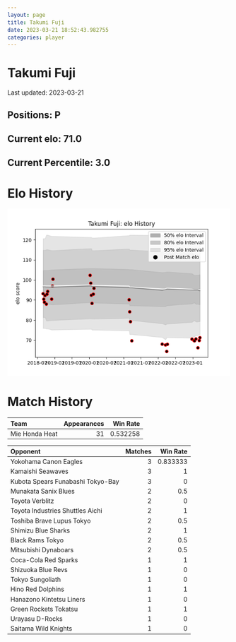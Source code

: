 ```yaml
---  
layout: page  
title: Takumi Fuji  
date: 2023-03-21 18:52:43.982755  
categories: player  
---
```

# Takumi Fuji


Last updated: 2023-03-21
## Positions: P

## Current elo: 71.0

## Current Percentile: 3.0

# Elo History


![elo history](history_TakumiFuji.png)
# Match History


| Team           |   Appearances |   Win Rate |
|:---------------|--------------:|-----------:|
| Mie Honda Heat |            31 |   0.532258 |

| Opponent                          |   Matches |   Win Rate |
|:----------------------------------|----------:|-----------:|
| Yokohama Canon Eagles             |         3 |   0.833333 |
| Kamaishi Seawaves                 |         3 |   1        |
| Kubota Spears Funabashi Tokyo-Bay |         3 |   0        |
| Munakata Sanix Blues              |         2 |   0.5      |
| Toyota Verblitz                   |         2 |   0        |
| Toyota Industries Shuttles Aichi  |         2 |   1        |
| Toshiba Brave Lupus Tokyo         |         2 |   0.5      |
| Shimizu Blue Sharks               |         2 |   1        |
| Black Rams Tokyo                  |         2 |   0.5      |
| Mitsubishi Dynaboars              |         2 |   0.5      |
| Coca-Cola Red Sparks              |         1 |   1        |
| Shizuoka Blue Revs                |         1 |   0        |
| Tokyo Sungoliath                  |         1 |   0        |
| Hino Red Dolphins                 |         1 |   1        |
| Hanazono Kintetsu Liners          |         1 |   0        |
| Green Rockets Tokatsu             |         1 |   1        |
| Urayasu D-Rocks                   |         1 |   0        |
| Saitama Wild Knights              |         1 |   0        |